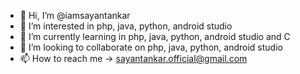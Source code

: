 - 👋 Hi, I’m @iamsayantankar
- 👀 I’m interested in php, java, python, android studio
- 🌱 I’m currently learning in php, java, python, android studio and C
- 💞️ I’m looking to collaborate on php, java, python, android studio
- 📫 How to reach me -> sayantankar.official@gmail.com

<!---
iamsayantankar/iamsayantankar is a ✨ special ✨ repository because its `README.md` (this file) appears on your GitHub profile.
You can click the Preview link to take a look at your changes.
--->
